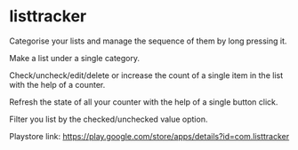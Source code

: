 # listtracker
Categorise your lists and manage the sequence of them by long pressing it.

Make a list under a single category.

Check/uncheck/edit/delete or increase the count of a single item in the list with the help of a counter.

Refresh the state of all your counter with the help of a single button click.

Filter you list by the checked/unchecked value option.

Playstore link: https://play.google.com/store/apps/details?id=com.listtracker
